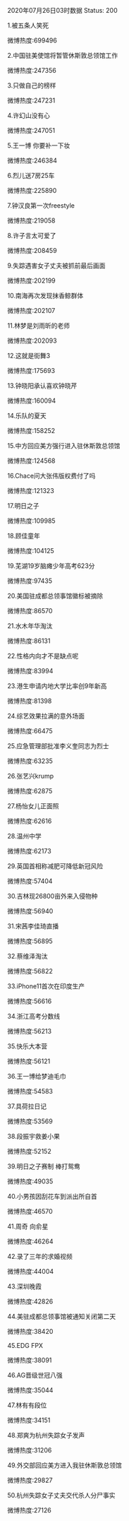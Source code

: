 2020年07月26日03时数据
Status: 200

1.被五条人笑死

微博热度:699496

2.中国驻美使馆将暂管休斯敦总领馆工作

微博热度:247356

3.只做自己的榜样

微博热度:247231

4.许幻山没有心

微博热度:247051

5.王一博 你要补一下妆

微博热度:246384

6.烈儿送7房25车

微博热度:225890

7.钟汉良第一次freestyle

微博热度:219058

8.许子言太可爱了

微博热度:208459

9.失踪遇害女子丈夫被抓前最后画面

微博热度:202199

10.南海再次发现抹香鲸群体

微博热度:202107

11.林梦是刘雨昕的老师

微博热度:202093

12.这就是街舞3

微博热度:175693

13.钟晓阳承认喜欢钟晓芹

微博热度:160094

14.乐队的夏天

微博热度:158252

15.中方回应美方强行进入驻休斯敦总领馆

微博热度:124568

16.Chace问大张伟版权费付了吗

微博热度:121323

17.明日之子

微博热度:109985

18.顾佳童年

微博热度:104125

19.芜湖19岁脑瘫少年高考623分

微博热度:97435

20.美国驻成都总领事馆徽标被摘除

微博热度:86570

21.水木年华淘汰

微博热度:86131

22.性格内向才不是缺点呢

微博热度:83994

23.港生申请内地大学比率创9年新高

微博热度:81398

24.综艺效果拉满的意外场面

微博热度:66475

25.应急管理部批准李义奎同志为烈士

微博热度:63235

26.张艺兴krump

微博热度:62875

27.杨怡女儿正面照

微博热度:62616

28.温州中学

微博热度:62173

29.英国首相称减肥可降低新冠风险

微博热度:57404

30.吉林现26800亩外来入侵物种

微博热度:56940

31.宋茜李佳琦直播

微博热度:56895

32.蔡维泽淘汰

微博热度:56822

33.iPhone11首次在印度生产

微博热度:56616

34.浙江高考分数线

微博热度:56213

35.快乐大本营

微博热度:56121

36.王一博给梦迪毛巾

微博热度:54583

37.具荷拉日记

微博热度:53569

38.段振宇救姜小果

微博热度:52152

39.明日之子赛制 棒打鸳鸯

微博热度:49035

40.小男孩因刮花车到派出所自首

微博热度:46570

41.周奇 向俞星

微博热度:46264

42.录了三年的求婚视频

微博热度:44004

43.深圳晚霞

微博热度:42826

44.美驻成都总领事馆被通知关闭第二天

微博热度:38420

45.EDG FPX

微博热度:38091

46.AG晋级世冠八强

微博热度:35044

47.林有有段位

微博热度:34151

48.郑爽为杭州失踪女子发声

微博热度:31206

49.外交部回应美方进入我驻休斯敦总领馆

微博热度:29827

50.杭州失踪女子丈夫交代杀人分尸事实

微博热度:27126

